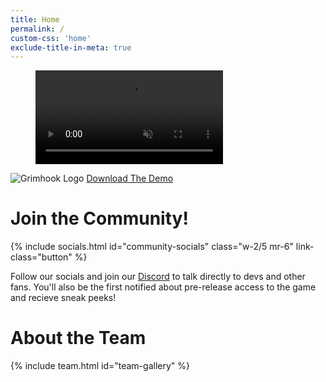 ```yaml
---
title: Home
permalink: /
custom-css: 'home'
exclude-title-in-meta: true
---
```


<div id="splash">
    <figure>
        <video playsinline autoplay muted loop> 
            <source src="/assets/videos/gameplay-short.mp4">
        </video>
    </figure>
    <div id="download" class="ignore-auto-responsiveness">
        <img src="{{ site.url_logo_1024 }}" id="download-banner" alt="Grimhook Logo">
        <a class="button download windows font-2xl w-fit mx-auto mt-4" href="{{site.demo_download_windows}}" download> <i class="fa-brands fa-windows my-auto mr-2"></i> Download The Demo </a>
    </div>
</div>

<div id="community">
    <h1> Join the Community! </h1>
    <div class="flex flex-row my-12 justify-content-center">
        {% include socials.html id="community-socials" class="w-2/5 mr-6" link-class="button" %}
        <p class="w-2/5">
            Follow our socials and join our <a href="/discord"> Discord</a> to talk directly to devs and other fans. You'll also be the first notified about pre-release access to the game and recieve sneak peeks!
        </p>
    </div>
</div>

<div id="team">
    <h1> About the Team </h1>
    {% include team.html id="team-gallery" %}
</div>
